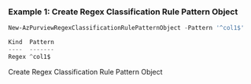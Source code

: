 ### Example 1: Create Regex Classification Rule Pattern Object
```powershell
New-AzPurviewRegexClassificationRulePatternObject -Pattern '^col1$'

Kind  Pattern
----  -------
Regex ^col1$
```

Create Regex Classification Rule Pattern Object

